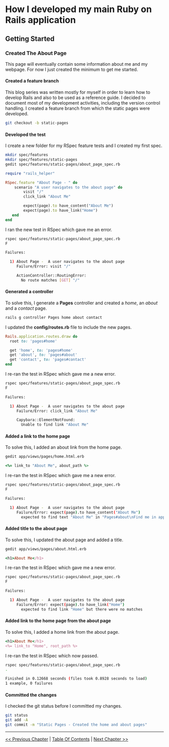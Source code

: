 # How I developed my main Ruby on Rails application #


## Getting Started ##


### Created The About Page ###
This page will eventually contain some information about me and my webpage. For now I just created the minimum to get me started.


#### Created a feature branch ####
This blog series was written mostly for myself in order to learn how to develop Rails and also to be used as a reference guide. I decided to document most of my development activities, including the version control handling.
I created a feature branch from which the static pages were developed.
```bash
git checkout -b static-pages
```


#### Developed the test ####
I create a new folder for my RSpec feature tests and I created my first spec.
```bash
mkdir spec/features
mkdir spec/features/static-pages
gedit spec/features/static-pages/about_page_spec.rb
```

```ruby
require "rails_helper"

RSpec.feature "About Page - " do
    scenario "A user navigates to the about page" do
        visit "/"
        click_link "About Me"

        expect(page).to have_content("About Me")
        expect(page).to have_link("Home")
   end
end
```

I ran the new test in RSpec which gave me an error.
```bash
rspec spec/features/static-pages/about_page_spec.rb
F

Failures:

  1) About Page -  A user navigates to the about page
     Failure/Error: visit "/"

     ActionController::RoutingError:
       No route matches [GET] "/"
```


#### Generated a controller ####
To solve this, I generate a __Pages__ controller and created a *home*, an *about* and a *contact* page.
```bash
rails g controller Pages home about contact
```

I updated the __config/routes.rb__ file to include the new pages.
```ruby
Rails.application.routes.draw do
  root to: 'pages#home'

  get 'home', to: 'pages#home'
  get 'about', to: 'pages#about'
  get 'contact', to: 'pages#contact'
end
```

I re-ran the test in RSpec which gave me a new error.
```bash
rspec spec/features/static-pages/about_page_spec.rb
F

Failures:

  1) About Page -  A user navigates to the about page
     Failure/Error: click_link "About Me"

     Capybara::ElementNotFound:
       Unable to find link "About Me"
```


#### Added a link to the home page ####
To solve this, I added an about link from the home page.
```bash
gedit app/views/pages/home.html.erb
```

```ruby
<%= link_to "About Me", about_path %>
```

I re-ran the test in RSpec which gave me a new error.
```bash
rspec spec/features/static-pages/about_page_spec.rb
F

Failures:

  1) About Page -  A user navigates to the about page
     Failure/Error: expect(page).to have_content("About Me")
       expected to find text "About Me" in "Pages#about\nFind me in app/views/pages/about.html.erb"
```


#### Added title to the about page ####
To solve this, I updated the about page and added a title.
```bash
gedit app/views/pages/about.html.erb
```

```ruby
<h1>About Me</h1>
```

I re-ran the test in RSpec which gave me a new error.
```bash
rspec spec/features/static-pages/about_page_spec.rb
F

Failures:

  1) About Page -  A user navigates to the about page
     Failure/Error: expect(page).to have_link("Home")
       expected to find link "Home" but there were no matches
```


#### Added link to the home page from the about page ####
To solve this, I added a home link from the about page.
```ruby
<h1>About Me</h1>
<%= link_to "Home", root_path %>
```

I re-ran the test in RSpec which now passed.
```bash
rspec spec/features/static-pages/about_page_spec.rb
.

Finished in 0.12668 seconds (files took 0.8928 seconds to load)
1 example, 0 failures
```


#### Committed the changes ####
I checked the git status before I committed my changes.
```bash
git status
git add -A
git commit -m "Static Pages - Created the home and about pages"
```


----------
[<< Previous Chapter](../section_2_static_pages/2_0_static_pages_toc.md) | [Table Of Contents](../how_i_developed_this_rails_application.md) | [Next Chapter >>](../section_2_static_pages/2_2_created_the_contact_page.md)
